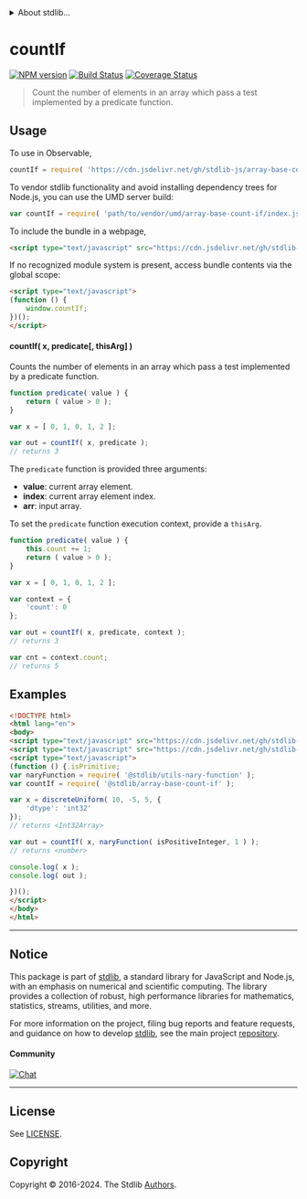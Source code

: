 <!--

@license Apache-2.0

Copyright (c) 2024 The Stdlib Authors.

Licensed under the Apache License, Version 2.0 (the "License");
you may not use this file except in compliance with the License.
You may obtain a copy of the License at

   http://www.apache.org/licenses/LICENSE-2.0

Unless required by applicable law or agreed to in writing, software
distributed under the License is distributed on an "AS IS" BASIS,
WITHOUT WARRANTIES OR CONDITIONS OF ANY KIND, either express or implied.
See the License for the specific language governing permissions and
limitations under the License.

-->


<details>
  <summary>
    About stdlib...
  </summary>
  <p>We believe in a future in which the web is a preferred environment for numerical computation. To help realize this future, we've built stdlib. stdlib is a standard library, with an emphasis on numerical and scientific computation, written in JavaScript (and C) for execution in browsers and in Node.js.</p>
  <p>The library is fully decomposable, being architected in such a way that you can swap out and mix and match APIs and functionality to cater to your exact preferences and use cases.</p>
  <p>When you use stdlib, you can be absolutely certain that you are using the most thorough, rigorous, well-written, studied, documented, tested, measured, and high-quality code out there.</p>
  <p>To join us in bringing numerical computing to the web, get started by checking us out on <a href="https://github.com/stdlib-js/stdlib">GitHub</a>, and please consider <a href="https://opencollective.com/stdlib">financially supporting stdlib</a>. We greatly appreciate your continued support!</p>
</details>

# countIf

[![NPM version][npm-image]][npm-url] [![Build Status][test-image]][test-url] [![Coverage Status][coverage-image]][coverage-url] <!-- [![dependencies][dependencies-image]][dependencies-url] -->

> Count the number of elements in an array which pass a test implemented by a predicate function.

<!-- Section to include introductory text. Make sure to keep an empty line after the intro `section` element and another before the `/section` close. -->

<section class="intro">

</section>

<!-- /.intro -->

<!-- Package usage documentation. -->



<section class="usage">

## Usage

To use in Observable,

```javascript
countIf = require( 'https://cdn.jsdelivr.net/gh/stdlib-js/array-base-count-if@umd/browser.js' )
```

To vendor stdlib functionality and avoid installing dependency trees for Node.js, you can use the UMD server build:

```javascript
var countIf = require( 'path/to/vendor/umd/array-base-count-if/index.js' )
```

To include the bundle in a webpage,

```html
<script type="text/javascript" src="https://cdn.jsdelivr.net/gh/stdlib-js/array-base-count-if@umd/browser.js"></script>
```

If no recognized module system is present, access bundle contents via the global scope:

```html
<script type="text/javascript">
(function () {
    window.countIf;
})();
</script>
```

#### countIf( x, predicate\[, thisArg] )

Counts the number of elements in an array which pass a test implemented by a predicate function.

```javascript
function predicate( value ) {
    return ( value > 0 );
}

var x = [ 0, 1, 0, 1, 2 ];

var out = countIf( x, predicate );
// returns 3
```

The `predicate` function is provided three arguments:

-   **value**: current array element.
-   **index**: current array element index.
-   **arr**: input array.

To set the `predicate` function execution context, provide a `thisArg`.

```javascript
function predicate( value ) {
    this.count += 1;
    return ( value > 0 );
}

var x = [ 0, 1, 0, 1, 2 ];

var context = {
    'count': 0
};

var out = countIf( x, predicate, context );
// returns 3

var cnt = context.count;
// returns 5
```

</section>

<!-- /.usage -->

<!-- Package usage notes. Make sure to keep an empty line after the `section` element and another before the `/section` close. -->

<section class="notes">

</section>

<!-- /.notes -->

<!-- Package usage examples. -->

<section class="examples">

## Examples

<!-- eslint no-undef: "error" -->

```html
<!DOCTYPE html>
<html lang="en">
<body>
<script type="text/javascript" src="https://cdn.jsdelivr.net/gh/stdlib-js/random-array-discrete-uniform@umd/browser.js"></script>
<script type="text/javascript" src="https://cdn.jsdelivr.net/gh/stdlib-js/assert-is-positive-integer@umd/browser.js"></script>
<script type="text/javascript">
(function () {.isPrimitive;
var naryFunction = require( '@stdlib/utils-nary-function' );
var countIf = require( '@stdlib/array-base-count-if' );

var x = discreteUniform( 10, -5, 5, {
    'dtype': 'int32'
});
// returns <Int32Array>

var out = countIf( x, naryFunction( isPositiveInteger, 1 ) );
// returns <number>

console.log( x );
console.log( out );

})();
</script>
</body>
</html>
```

</section>

<!-- /.examples -->

<!-- Section to include cited references. If references are included, add a horizontal rule *before* the section. Make sure to keep an empty line after the `section` element and another before the `/section` close. -->

<section class="references">

</section>

<!-- /.references -->

<!-- Section for related `stdlib` packages. Do not manually edit this section, as it is automatically populated. -->

<section class="related">

</section>

<!-- /.related -->

<!-- Section for all links. Make sure to keep an empty line after the `section` element and another before the `/section` close. -->


<section class="main-repo" >

* * *

## Notice

This package is part of [stdlib][stdlib], a standard library for JavaScript and Node.js, with an emphasis on numerical and scientific computing. The library provides a collection of robust, high performance libraries for mathematics, statistics, streams, utilities, and more.

For more information on the project, filing bug reports and feature requests, and guidance on how to develop [stdlib][stdlib], see the main project [repository][stdlib].

#### Community

[![Chat][chat-image]][chat-url]

---

## License

See [LICENSE][stdlib-license].


## Copyright

Copyright &copy; 2016-2024. The Stdlib [Authors][stdlib-authors].

</section>

<!-- /.stdlib -->

<!-- Section for all links. Make sure to keep an empty line after the `section` element and another before the `/section` close. -->

<section class="links">

[npm-image]: http://img.shields.io/npm/v/@stdlib/array-base-count-if.svg
[npm-url]: https://npmjs.org/package/@stdlib/array-base-count-if

[test-image]: https://github.com/stdlib-js/array-base-count-if/actions/workflows/test.yml/badge.svg?branch=main
[test-url]: https://github.com/stdlib-js/array-base-count-if/actions/workflows/test.yml?query=branch:main

[coverage-image]: https://img.shields.io/codecov/c/github/stdlib-js/array-base-count-if/main.svg
[coverage-url]: https://codecov.io/github/stdlib-js/array-base-count-if?branch=main

<!--

[dependencies-image]: https://img.shields.io/david/stdlib-js/array-base-count-if.svg
[dependencies-url]: https://david-dm.org/stdlib-js/array-base-count-if/main

-->

[chat-image]: https://img.shields.io/gitter/room/stdlib-js/stdlib.svg
[chat-url]: https://app.gitter.im/#/room/#stdlib-js_stdlib:gitter.im

[stdlib]: https://github.com/stdlib-js/stdlib

[stdlib-authors]: https://github.com/stdlib-js/stdlib/graphs/contributors

[umd]: https://github.com/umdjs/umd
[es-module]: https://developer.mozilla.org/en-US/docs/Web/JavaScript/Guide/Modules

[deno-url]: https://github.com/stdlib-js/array-base-count-if/tree/deno
[deno-readme]: https://github.com/stdlib-js/array-base-count-if/blob/deno/README.md
[umd-url]: https://github.com/stdlib-js/array-base-count-if/tree/umd
[umd-readme]: https://github.com/stdlib-js/array-base-count-if/blob/umd/README.md
[esm-url]: https://github.com/stdlib-js/array-base-count-if/tree/esm
[esm-readme]: https://github.com/stdlib-js/array-base-count-if/blob/esm/README.md
[branches-url]: https://github.com/stdlib-js/array-base-count-if/blob/main/branches.md

[stdlib-license]: https://raw.githubusercontent.com/stdlib-js/array-base-count-if/main/LICENSE

</section>

<!-- /.links -->
